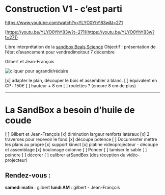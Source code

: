 ---
---

# Construction V1 - c’est parti  


https://www.youtube.com/watch?v=YLYO0YhY83w&t=271


[https://youtu.be/YLYO0YhY83w?t=271](https://youtu.be/YLYO0YhY83w?t=271)

Libre interprétation de la [sandbox Beals Science](https://youtu.be/YLYO0YhY83w?t=35)
Objectif : présentation de l’état d’avancement pour vendredimoitout 7 décembre

Gilbert et Jean-François

![cliquer pour agrandir/réduire](https://d2mxuefqeaa7sj.cloudfront.net/s_A1747AEC1C836CFDBBD64F481B83B4393A175F70D14D4DA98BD17C25771D0B6B_1543876558783_sandbox01.JPG)



[x] adapter le plan, découper le bois et assembler à blanc.
[ ] équivalent en CP : 150€
[ ] hauteur + 8 cm
[ ] roulettes ? (encore 8 cm de plus)




----------
# La SandBox a besoin d’huile de coude
[ ] Gilbert et Jean-François
[x] diminution largeur renforts latéraux
[x] 2 traverses pour recevoir le fond
[x] découpe potence
[ ] Documenter mettre les plans au propre
[x] support kinect
[x] platine videoprojecteur - découpe et assemblage
[x] boulonage colonne
[ ] Poncer
[ ] tamiser le sable
[ ] peindre
[ ] décorer
[ ] calibrer arSandBox (dès réception du vidéo-projecteur)


## Rendez-vous :

**samedi matin** : gilbert
**lundi AM**  : gilbert - Jean-François

